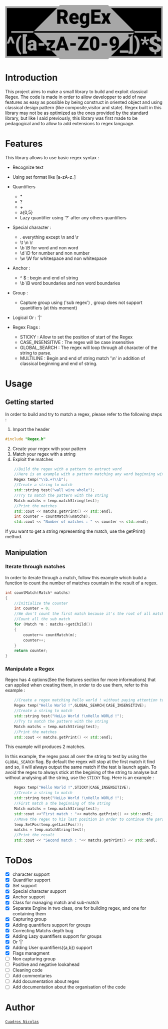 ![](Ressources/Log.png)
# Introduction

This project aims to make a small library to build and exploit classical Regex.
The code is made in order to allow developper to add of new features as easy as possible
by being construct in oriented object and using classical design pattern (like composite,visitor and state).
Regex built in this library may not be as optimized as the ones provided by the standard library, but like I said previously, this library was first made to be pedagogical and to allow to add extensions to regex language.

# Features

This library allows to use basic regex syntax :

 - Recognize text
 - Using set format like [a-zA-z_]
 - Quantifiers
	- \*
	- ?
	- \+
	- a{0,5}
	- Lazy quantifier using '?' after any others quantifiers
- Special character :
	- . everything except \n and \r
	- \t \n \r
	- \b \B for word and non word
	- \d \D for number and non number
	- \w \W for whitespace and non whitespace

- Anchor :
	- ^ $ : begin and end of string
	- \b \B word boundaries and non word boundaries
- Group :
	- Capture group using ('sub regex') , group does not support quantifiers (at this moment)
- Logical Or : '|'
- Regex Flags :
	- STICKY : Allow to set the position of start of the Regex
	- CASE_INSENSITIVE : The regex will be case insensitive
	- GLOBAL_SEARCH : The regex will loop through all character of the string to parse.
	- MULTILINE : Begin and end of string match '\n' in addition of classical beginning and end of string.

# Usage

## Getting started

In order to build and try to match a regex, please refer to the following steps :

1. Import the header
```C++
#include "Regex.h"
```
2. Create your regex with your pattern
3. Match your regex with a string
4. Exploit the matches

```C++
	//Build the regex with a pattern to extract word
	//Here is an example with a pattern matching any word beginning with 'w'
	Regex temp("\\b.+?\\b");
	//Create a string to match
	std::string test("wall wire whole");
	//Try to match the pattern with the string
	Match matchs = temp.matchString(test);
	//Print the matches
	std::cout << matchs.getPrint() << std::endl;
	int counter = countMatch(&matchs);
	std::cout << "Number of matches : " << counter << std::endl;
```

If you want to get a string representing the match, use the getPrint() method.

## Manipulation

### Iterate through matches

In order to iterate through a match, follow this example which build a function to count the number of matches countain in the result of a regex.
```C++
int countMatch(Match* matchs)
{
	//Initialize the counter
	int counter = 0;
	//We don't count the first match because it's the root of all matches.
	//Count all the sub match
	for (Match *m : matchs->getChild())
	{
		counter+= countMatch(m);
		counter++;
	}
	return counter;
}
```

### Manipulate a Regex

Regex has 4 options(See the features section for more informations) that can applied when creating them, in order to do use them, refer to this example :
```C++
	//Create a regex matching hello world ! without paying attention to the case of the character.
	Regex temp("Hello World !",GLOBAL_SEARCH|CASE_INSENSITIVE);
	//Create a string to match
	std::string test("HeLLo World !\nHello WORLd !");
	//Try to match the pattern with the string
	Match matchs = temp.matchString(test);
	//Print the matches
	std::cout << matchs.getPrint() << std::endl;
```
This example will produces 2 matches.

In this example, the regex pass all over the string to test by using the ``GLOBAL_SEARCH`` flag. By default the regex will stop at the first match it find and so, il will always output the same match if the test is launch again.
To avoid the regex to always stick at the begining of the string to analyse but without analysing all the string, use the ``STICKY`` flag.
Here is an example :
```C++
	Regex temp("Hello World !",STICKY|CASE_INSENSITIVE);
	//Create a string to match
	std::string test("HeLLo World !\nHello WORLd !");
	//First match a the beginning of the string
	Match matchs = temp.matchString(test);
	std::cout <<"First match : "<< matchs.getPrint() << std::endl;
	//Move the regex to his last position in order to continue the parsing.
	temp.SetPos(temp.getLastPos());
	matchs = temp.matchString(test);
	//Print the result
	std::cout << "Second match : "<< matchs.getPrint() << std::endl;
```

# ToDos

- [x] character support
- [x] Quantifier support
- [x] Set support
- [x] Special character support
- [x] Anchor support
- [x] Class for managing match and sub-match
- [x] Separate Engine in two class, one for building regex, and one for containing them
- [x] Capturing group
- [x] Adding quantifiers  support for groups
- [x] Correcting Matchs depth bug
- [x] Adding Lazy quantifiers support for groups
- [x] Or '|'
- [x] Adding User quantifiers({a,b}) support
- [x] Flags managment
- [ ] Non capturing group
- [ ] Positive and negative lookahead
- [ ] Cleaning code
- [ ] Add commentaries
- [ ] Add documentation about regex
- [ ] Add documentation about the organisation of the code

# Author

[```Cuadros Nicolas```](https://github.com/Inagaroth)